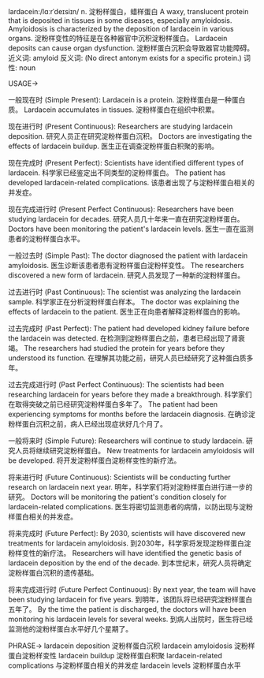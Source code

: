 lardacein:/lɑːrˈdeɪsiɪn/
n.
淀粉样蛋白，蜡样蛋白
A waxy, translucent protein that is deposited in tissues in some diseases, especially amyloidosis.
Amyloidosis is characterized by the deposition of lardacein in various organs.  淀粉样变性的特征是在各种器官中沉积淀粉样蛋白。
Lardacein deposits can cause organ dysfunction. 淀粉样蛋白沉积会导致器官功能障碍。
近义词: amyloid
反义词:  (No direct antonym exists for a specific protein.)
词性: noun


USAGE->

一般现在时 (Simple Present):
Lardacein is a protein. 淀粉样蛋白是一种蛋白质。
Lardacein accumulates in tissues. 淀粉样蛋白在组织中积累。

现在进行时 (Present Continuous):
Researchers are studying lardacein deposition. 研究人员正在研究淀粉样蛋白沉积。
Doctors are investigating the effects of lardacein buildup. 医生正在调查淀粉样蛋白积聚的影响。

现在完成时 (Present Perfect):
Scientists have identified different types of lardacein. 科学家已经鉴定出不同类型的淀粉样蛋白。
The patient has developed lardacein-related complications. 该患者出现了与淀粉样蛋白相关的并发症。

现在完成进行时 (Present Perfect Continuous):
Researchers have been studying lardacein for decades. 研究人员几十年来一直在研究淀粉样蛋白。
Doctors have been monitoring the patient's lardacein levels. 医生一直在监测患者的淀粉样蛋白水平。


一般过去时 (Simple Past):
The doctor diagnosed the patient with lardacein amyloidosis. 医生诊断该患者患有淀粉样蛋白淀粉样变性。
The researchers discovered a new form of lardacein. 研究人员发现了一种新的淀粉样蛋白。


过去进行时 (Past Continuous):
The scientist was analyzing the lardacein sample. 科学家正在分析淀粉样蛋白样本。
The doctor was explaining the effects of lardacein to the patient. 医生正在向患者解释淀粉样蛋白的影响。


过去完成时 (Past Perfect):
The patient had developed kidney failure before the lardacein was detected. 在检测到淀粉样蛋白之前，患者已经出现了肾衰竭。
The researchers had studied the protein for years before they understood its function. 在理解其功能之前，研究人员已经研究了这种蛋白质多年。


过去完成进行时 (Past Perfect Continuous):
The scientists had been researching lardacein for years before they made a breakthrough.  科学家们在取得突破之前已经研究淀粉样蛋白多年了。
The patient had been experiencing symptoms for months before the lardacein diagnosis.  在确诊淀粉样蛋白沉积之前，病人已经出现症状好几个月了。


一般将来时 (Simple Future):
Researchers will continue to study lardacein. 研究人员将继续研究淀粉样蛋白。
New treatments for lardacein amyloidosis will be developed. 将开发淀粉样蛋白淀粉样变性的新疗法。


将来进行时 (Future Continuous):
Scientists will be conducting further research on lardacein next year.  明年，科学家们将对淀粉样蛋白进行进一步的研究。
Doctors will be monitoring the patient's condition closely for lardacein-related complications. 医生将密切监测患者的病情，以防出现与淀粉样蛋白相关的并发症。


将来完成时 (Future Perfect):
By 2030, scientists will have discovered new treatments for lardacein amyloidosis. 到2030年，科学家将发现淀粉样蛋白淀粉样变性的新疗法。
Researchers will have identified the genetic basis of lardacein deposition by the end of the decade. 到本世纪末，研究人员将确定淀粉样蛋白沉积的遗传基础。


将来完成进行时 (Future Perfect Continuous):
By next year, the team will have been studying lardacein for five years. 到明年，该团队将已经研究淀粉样蛋白五年了。
By the time the patient is discharged, the doctors will have been monitoring his lardacein levels for several weeks. 到病人出院时，医生将已经监测他的淀粉样蛋白水平好几个星期了。


PHRASE->
lardacein deposition 淀粉样蛋白沉积
lardacein amyloidosis 淀粉样蛋白淀粉样变性
lardacein buildup 淀粉样蛋白积聚
lardacein-related complications 与淀粉样蛋白相关的并发症
lardacein levels 淀粉样蛋白水平
